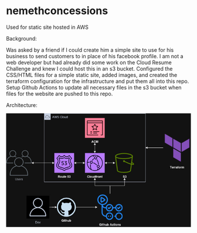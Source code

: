 # nemethconcessions
Used for static site hosted in AWS

Background:

Was asked by a friend if I could create him a simple site to use for his business to send customers to in place of his facebook profile. I am not a web developer but had already did some work on the Cloud Resume Challenge and knew I could host this in an s3 bucket. Configured the CSS/HTML files for a simple static site, added images, and created the terraform configuration for the infrastructure and put them all into this repo. Setup Github Actions to update all necessary files in the s3 bucket when files for the website are pushed to this repo.

Architecture:

![alt text](static_site_nemeth.jpg)